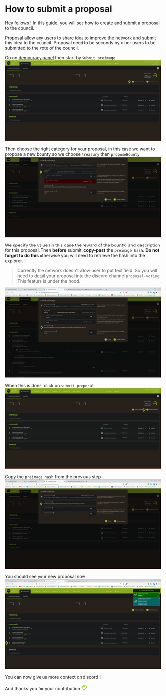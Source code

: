 # How to submit a proposal

Hey fellows ! In this guide, you will see how to create and submit a proposal to the council.

Proposal allow any users to share idea to improve the network and submit this idea to the council.
Proposal need to be seconds by other users to be submitted to the vote of the council.

Go on [democracy panel](https://explorer.pirl.network/#/democracy) then start by `Submit preimage`
![PreImage](media/submitPreimage.png)

Then choose the right category for your proposal, in this case we want to propose a new bounty so we choose `treasury` then `proposeBounty`
![PreImageSettings](media/submitPreimageSettings.png)

We specify the value (in this case the reward of the bounty) and description for this proposal. Then **before** submit, **copy-past** the `preimage hash`. **Do not forget to do this** otherwise you will need to retrieve the hash into the explorer.
> Currently the network doesn't allow user to put text field. So you will need to detail your proposal into the discord channel `proposal-voting`
> This feature is under the hood.

![PreImageHash](media/submitPreimageHash.png)

When this is done, click on `submit proposal`
![SubmitProposal](media/submitProposal.png)

Copy the `preimage hash` from the previous step
![SubmitProposalHash](media/submitProposalHash.png)

You should see your new proposal now
![SubmitDone](media/submitDone.png)

You can now give us more context on discord ! 

And thanks you for your contribution <img src="../media/PirlHeart.png" width="20"/>
